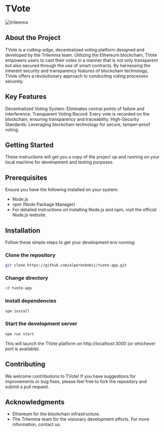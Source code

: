 # TVote

![trilemma](https://github.com/alperenbekci/tvote-app/assets/104009709/bb727b90-b3b8-4e23-9596-3d214c9da196)


## About the Project

TVote is a cutting-edge, decentralized voting platform designed and developed by the Trilemma team. Utilizing the Ethereum blockchain, TVote empowers users to cast their votes in a manner that is not only transparent but also secured through the use of smart contracts. By harnessing the inherent security and transparency features of blockchain technology, TVote offers a revolutionary approach to conducting voting processes securely.

## Key Features

Decentralized Voting System: Eliminates central points of failure and interference.
Transparent Voting Record: Every vote is recorded on the blockchain, ensuring transparency and traceability.
High-Security Standards: Leveraging blockchain technology for secure, tamper-proof voting.

## Getting Started

These instructions will get you a copy of the project up and running on your local machine for development and testing purposes.

## Prerequisites

Ensure you have the following installed on your system:

- Node.js
- npm (Node Package Manager)
- For detailed instructions on installing Node.js and npm, visit the official Node.js website.

## Installation

Follow these simple steps to get your development env running:

### Clone the repository

```bash
git clone https://github.com/alperenbekci/tvote-app.git

```

### Change directory

```bash
cd tvote-app
```

### Install dependencies

```bash
npm install
```

### Start the development server

```bash
npm run start
```

This will launch the TVote platform on http://localhost:3000 (or whichever port is available).

## Contributing

We welcome contributions to TVote! If you have suggestions for improvements or bug fixes, please feel free to fork the repository and submit a pull request.

## Acknowledgments

- Ethereum for the blockchain infrastructure.
- The Trilemma team for the visionary development efforts.
  For more information, contact us.
